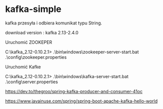 # kafka-simple

kafka przesyła i odbiera komunikat typu String. 


download version : kafka 2.13-2.4.0

Uruchomić ZOOKEPER

C:\kafka_2.12-0.10.2.1>
.\bin\windows\zookeeper-server-start.bat .\config\zookeeper.properties

Uruchomić Kafke


C:\kafka_2.12-0.10.2.1>
.\bin\windows\kafka-server-start.bat .\config\server.properties

https://dev.to/thegroo/spring-kafka-producer-and-consumer-41oc

https://www.javainuse.com/spring/spring-boot-apache-kafka-hello-world
